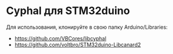 # Cyphal для STM32duino

Для использования, клонируйте в свою папку Arduino/Libraries:
- https://github.com/VBCores/libcyphal
- https://github.com/voltbro/STM32duino-Libcanard2
